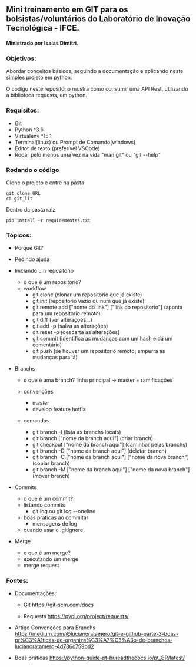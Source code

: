 ## Mini treinamento em GIT para os bolsistas/voluntários do Laboratório de Inovação Tecnológica - IFCE.
#### Ministrado por Isaias Dimitri.

### Objetivos:
Abordar conceitos básicos, seguindo a documentação e aplicando neste simples projeto em python.

O código neste repositório mostra como consumir uma API Rest, utilizando a biblioteca requests, em python.


### Requisitos:
- Git
- Python ^3.6
- Virtualenv ^15.1
- Terminal(linux) ou Prompt de Comando(windows)
- Editor de texto (preferível VSCode)
- Rodar pelo menos uma vez na vida "man git" ou "git --help"

### Rodando o código
Clone o projeto e entre na pasta
```
git clone URL
cd git_lit
```
Dentro da pasta raiz
```
pip install -r requirementes.txt
```
### Tópicos:
- Porque Git?

- Pedindo ajuda

- Iniciando um repositório
   - o que é um repositorio?
   - workflow
       - git clone   (clonar um repositorio que já existe)
       - git init    (repositorio vazio ou num que já existe)
       - git remote add ["nome do link"] ["link do repositorio"] (aponta para um repositorio remoto)
       - git diff    (ver alteraçoes...)
       - git add -p   (salva as alterações)
       - git reset -p    (descarta as alterações)
       - git commit (identifica as mudanças com um hash e dá um comentário)
       - git push    (se houver um repositorio remoto, empurra as mudanças para lá)

- Branchs
    - o que é uma branch?
        linha principal -> master + ramificações

    - convenções
        - master
        - develop
        feature
        hotfix
    
    - comandos
        - git branch -l (lista as branchs locais)
        - git branch ["nome da branch aqui"] (criar branch)
        - git checkout ["nome da branch aqui"] (caminhar pelas branchs)
        - git branch -D ["nome da branch aqui"] (deletar branch)
        - git branch -C ["nome da branch aqui"] ["nome da nova branch"] (copiar branch)
        - git branch -M ["nome da branch aqui"] ["nome da nova branch"] (mover branch)

- Commits
    - o que é um commit?
    - listando commits
        - git log ou git log --oneline
    - boas práticas ao commitar
        - mensagens de log
    - quando usar o .gitignore

- Merge
    - o que é um merge?
    - executando um merge 
    - merge request



### Fontes:
- Documentações: 
    - Git https://git-scm.com/docs

    - Requests https://pypi.org/project/requests/

- Artigo Convenções para Branchs https://medium.com/@lucianoratamero/git-e-github-parte-3-boas-pr%C3%A1ticas-de-organiza%C3%A7%C3%A3o-de-branches-lucianoratamero-4d786c759bd2

- Boas práticas https://python-guide-pt-br.readthedocs.io/pt_BR/latest/